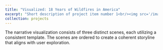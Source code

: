 ```yaml
---
title: "Visualized: 18 Years of Wildfires in America"
excerpt: "Short description of project item number 1<br/><img src='/images/D3.png'>"
collection: projects
---
```


The narrative visualization consists of three distinct scenes, each utilizing a consistent template. The scenes are ordered to create a coherent storyline that aligns with user exploration.
